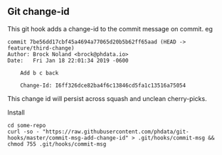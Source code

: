 ## Git change-id

This git hook adds a change-id to the commit message on commit. eg

```
commit 7be56dd17cbf45a4694a77065d20b5b62ff65aad (HEAD -> feature/third-change)
Author: Brock Noland <brock@phdata.io>
Date:   Fri Jan 18 22:01:34 2019 -0600

    Add b c back
    
    Change-Id: I6ff326dce82ba4f6c13846cd5fa1c13516a75054
````

This change id will persist across squash and unclean cherry-picks.

Install

```
cd some-repo
curl -so - "https://raw.githubusercontent.com/phdata/git-hooks/master/commit-msg-add-change-id" > .git/hooks/commit-msg && chmod 755 .git/hooks/commit-msg
```
